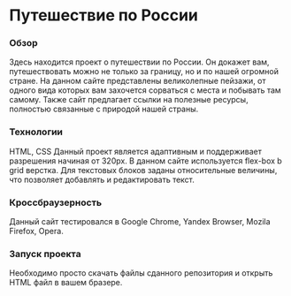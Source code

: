 # Путешествие по России

### Обзор
Здесь находится проект о путешествии по России. Он докажет вам, путешествовать можно не только за границу, но и по нашей огромной стране. На данном сайте представлены великолепные пейзажи, от одного вида которых вам захочется сорваться с места и побывать там самому. Также сайт предлагает ссылки на полезные ресурсы, полностью связанные с природой нашей страны.

### Технологии
HTML, CSS
Данный проект является адаптивным и поддерживает разрешения начиная от 320px. В данном сайте используется flex-box b grid верстка. Для текстовых блоков заданы относительные величины, что позволяет добавлять и редактировать текст.

### Кроссбраузерность
Данный сайт тестировался в Google Chrome, Yandex Browser, Mozila Firefox, Opera.

### Запуск проекта
Необходимо просто скачать файлы сданного репозитория и открыть HTML файл в вашем бразере.
